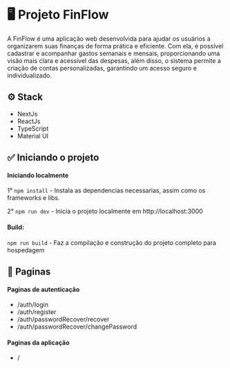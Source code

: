 # 🖥️ Projeto FinFlow

A FinFlow é uma aplicação web desenvolvida para ajudar os usuários a organizarem suas finanças de forma prática e eficiente. Com ela, é possível cadastrar e acompanhar gastos semanais e mensais, proporcionando uma visão mais clara e acessível das despesas, além disso, o sistema permite a criação de contas personalizadas, garantindo um acesso seguro e individualizado.

## ⚙️ Stack

- NextJs
- ReactJs
- TypeScript
- Material UI

## ✅ Iniciando o projeto

#### Iniciando localmente

1° `npm install` - Instala as dependencias necessarias, assim como os frameworks e libs.

2° `npm run dev` - Inicia o projeto localmente em http://localhost:3000

#### Build:

`npm run build` - Faz a compilação e construção do projeto completo para hospedagem

## 📲 Paginas

#### Paginas de autenticação

- /auth/login
- /auth/register
- /auth/passwordRecover/recover
- /auth/passwordRecover/changePassword

#### Paginas da aplicação

- /
